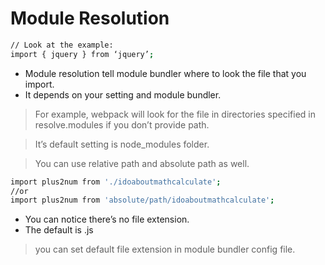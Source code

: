 # Module Resolution

```bash
// Look at the example:
import { jquery } from ‘jquery’;
```

- Module resolution tell module bundler where to look the file that you import. 
- It depends on your setting and module bundler. 
> For example, webpack will look for the file in directories specified in resolve.modules if you don’t provide path. 

> It’s default setting is node_modules folder.

> You can use relative path and absolute path as well.
```bash
import plus2num from './idoaboutmathcalculate';
//or
import plus2num from 'absolute/path/idoaboutmathcalculate';
```
- You can notice there’s no file extension. 
- The default is .js
> you can set default file extension in module bundler config file.